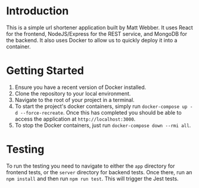 # Introduction

This is a simple url shortener application built by Matt Webber. It uses React for the frontend, NodeJS/Express for the REST service, and MongoDB for the backend. It also uses Docker to allow us to quickly deploy it into a container.

# Getting Started
1. Ensure you have a recent version of Docker installed.
2. Clone the repository to your local environment.
3. Navigate to the root of your project in a terminal.
4. To start the project's docker containers, simply run `docker-compose up -d --force-recreate`.  Once this has completed you should be able to access the application at `http://localhost:3000`.
5. To stop the Docker containers, just run `docker-compose down --rmi all`. 

# Testing
To run the testing you need to navigate to either the `app` directory for frontend tests, or the `server` directory for backend tests. Once there, run an `npm install` and then run `npm run test`. This will trigger the Jest tests.
